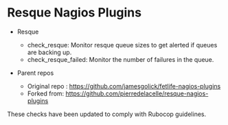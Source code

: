 Resque Nagios Plugins
======================

  * Resque
    * check_resque: Monitor resque queue sizes to get alerted if queues
      are backing up.
    * check_resque_failed: Monitor the number of failures in the queue.

  * Parent repos
    * Original repo : https://github.com/jamesgolick/fetlife-nagios-plugins
    * Forked from: https://github.com/pierredelacelle/resque-nagios-plugins

These checks have been updated to comply with Rubocop guidelines.
